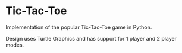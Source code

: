 # Tic-Tac-Toe
Implementation of the popular Tic-Tac-Toe game in Python.

Design uses Turtle Graphics and has support for 1 player and 2 player modes.
